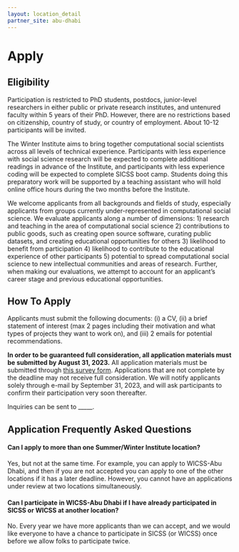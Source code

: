 ```yaml
---
layout: location_detail
partner_site: abu-dhabi
---
```


# Apply

## Eligibility

Participation is restricted to PhD students, postdocs, junior-level researchers in either public or private research institutes, and untenured faculty within 5 years of their PhD. However, there are no restrictions based on citizenship, country of study, or country of employment. About 10-12 participants will be invited. 

The Winter Institute aims to bring together computational social scientists across all levels of technical experience. Participants with less experience with social science research will be expected to complete additional readings in advance of the Institute, and participants with less experience coding will be expected to complete SICSS boot camp. Students doing this preparatory work will be supported by a teaching assistant who will hold online office hours during the two months before the Institute. 

We welcome applicants from all backgrounds and fields of study, especially applicants from groups currently under-represented in computational social science. We evaluate applicants along a number of dimensions: 1) research and teaching in the area of computational social science 2) contributions to public goods, such as creating open source software, curating public datasets, and creating educational opportunities for others 3) likelihood to benefit from participation 4) likelihood to contribute to the educational experience of other participants 5) potential to spread computational social science to new intellectual communities and areas of research. Further, when making our evaluations, we attempt to account for an applicant’s career stage and previous educational opportunities.

## How To Apply

Applicants must submit the following documents: (i) a CV, (ii) a brief statement of interest (max 2 pages including their motivation and what types of projects they want to work on), and (iii) 2 emails for potential recommendations.

**In order to be guaranteed full consideration, all application materials must be submitted by August 31, 2023.** All application materials must be submitted through [this survey form](https://forms.gle/tr6aRDuXH2EJDYJBA). Applications that are not complete by the deadline may not receive full consideration. We will notify applicants solely through e-mail by September 31, 2023, and will ask participants to confirm their participation very soon thereafter.

Inquiries can be sent to \_\_\_\_\_.

## Application Frequently Asked Questions

#### Can I apply to more than one Summer/Winter Institute location?

Yes, but not at the same time. For example, you can apply to WICSS-Abu Dhabi, and then if you are not accepted you can apply to one of the other locations if it has a later deadline. However, you cannot have an applications under review at two locations simultaneously.

#### Can I participate in WICSS-Abu Dhabi if I have already participated in SICSS or WICSS at another location?

No. Every year we have more applicants than we can accept, and we would like everyone to have a chance to participate in SICSS (or WICSS) once before we allow folks to participate twice.
